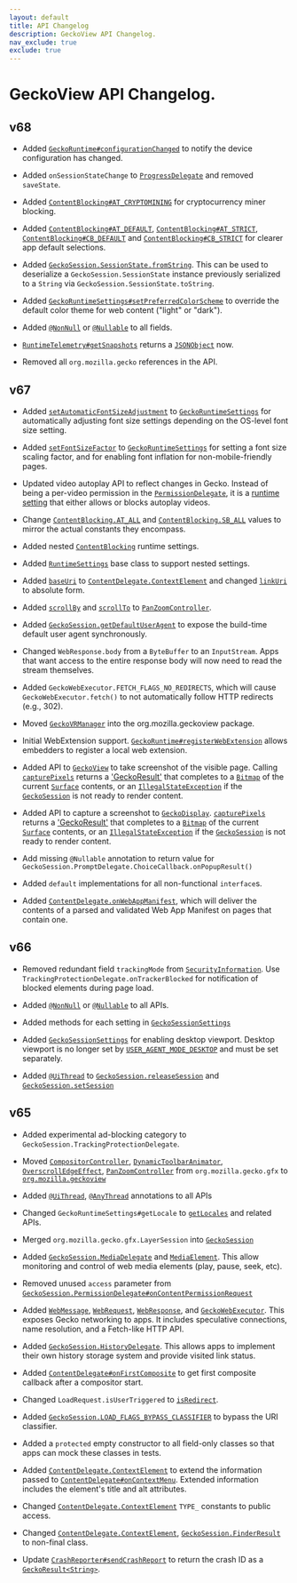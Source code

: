 ```yaml
---
layout: default
title: API Changelog
description: GeckoView API Changelog.
nav_exclude: true
exclude: true
---
```


<h1> GeckoView API Changelog. </h1>

## v68
- Added [`GeckoRuntime#configurationChanged`][68.1] to notify the device
  configuration has changed.

[68.1]: ../GeckoRuntime.html#configurationChanged

- Added `onSessionStateChange` to [`ProgressDelegate`][68.2] and removed `saveState`.

[68.2]: ../GeckoSession.ProgressDelegate.html

- Added [`ContentBlocking#AT_CRYPTOMINING`][68.3] for cryptocurrency miner blocking.

[68.3]: ../ContentBlocking.html#AT_CRYPTOMINING

- Added [`ContentBlocking#AT_DEFAULT`][68.4], [`ContentBlocking#AT_STRICT`][68.5],
  [`ContentBlocking#CB_DEFAULT`][68.6] and [`ContentBlocking#CB_STRICT`][68.7]
  for clearer app default selections.

[68.4]: ../ContentBlocking.html$AT_DEFAULT
[68.5]: ../ContentBlocking.html$AT_STRICT
[68.6]: ../ContentBlocking.html$CB_DEFAULT
[68.7]: ../ContentBlocking.html$CB_STRICT

- Added [`GeckoSession.SessionState.fromString`][68.8]. This can be used to
  deserialize a `GeckoSession.SessionState` instance previously serialized to
  a `String` via `GeckoSession.SessionState.toString`.

[68.8]: ../GeckoSession.SessionState.html#fromString-java.lang.String-

- Added [`GeckoRuntimeSettings#setPreferredColorScheme`][68.9] to override
  the default color theme for web content ("light" or "dark").

[68.9]: ../GeckoRuntimeSettings.html#setPreferredColorScheme-int-

- Added [`@NonNull`][66.1] or [`@Nullable`][66.2] to all fields.

- [`RuntimeTelemetry#getSnapshots`][68.10] returns a [`JSONObject`][67.22] now.

[68.10]: ../RuntimeTelemetry.html#getSnapshots-boolean-

- Removed all `org.mozilla.gecko` references in the API.

## v67
- Added [`setAutomaticFontSizeAdjustment`][67.2] to
  [`GeckoRuntimeSettings`][67.3] for automatically adjusting font size settings
  depending on the OS-level font size setting.

[67.2]: ../GeckoRuntimeSettings.html#setAutomaticFontSizeAdjustment-boolean-
[67.3]: ../GeckoRuntimeSettings.html

- Added [`setFontSizeFactor`][67.4] to [`GeckoRuntimeSettings`][67.3] for
  setting a font size scaling factor, and for enabling font inflation for
  non-mobile-friendly pages.

[67.4]: ../GeckoRuntimeSettings.html#setFontSizeFactor-float-

- Updated video autoplay API to reflect changes in Gecko. Instead of being a
  per-video permission in the [`PermissionDelegate`][67.5], it is a [runtime
  setting][67.6] that either allows or blocks autoplay videos.

[67.5]: ../GeckoSession.PermissionDelegate.html
[67.6]: ../GeckoRuntimeSettings.html#setAutoplayDefault-int-

- Change [`ContentBlocking.AT_ALL`][67.7] and [`ContentBlocking.SB_ALL`][67.8]
  values to mirror the actual constants they encompass.

[67.7]: ../ContentBlocking.html#AT_ALL
[67.8]: ../ContentBlocking.html#SB_ALL

- Added nested [`ContentBlocking`][67.9] runtime settings.

[67.9]: ../ContentBlocking.html

- Added [`RuntimeSettings`][67.10] base class to support nested settings.

[67.10]: ../RuntimeSettings.html

- Added [`baseUri`][67.11] to [`ContentDelegate.ContextElement`][65.21] and
  changed [`linkUri`][67.12] to absolute form.

[67.11]: ../GeckoSession.ContentDelegate.ContextElement.html#baseUri
[67.12]: ../GeckoSession.ContentDelegate.ContextElement.html#linkUri

- Added [`scrollBy`][67.13] and [`scrollTo`][67.14] to [`PanZoomController`][65.4].

[67.13]: ../PanZoomController.html#scrollBy-org.mozilla.geckoview.ScreenLength-org.mozilla.geckoview.ScreenLength-
[67.14]: ../PanZoomController.html#scrollTo-org.mozilla.geckoview.ScreenLength-org.mozilla.geckoview.ScreenLength-

- Added [`GeckoSession.getDefaultUserAgent`][67.1] to expose the build-time
  default user agent synchronously.

- Changed `WebResponse.body` from a `ByteBuffer` to an `InputStream`. Apps that want access
  to the entire response body will now need to read the stream themselves.

- Added `GeckoWebExecutor.FETCH_FLAGS_NO_REDIRECTS`, which will cause `GeckoWebExecutor.fetch()` to not
  automatically follow HTTP redirects (e.g., 302).

- Moved [`GeckoVRManager`][67.2] into the org.mozilla.geckoview package.

[67.1]: ../GeckoSession.html#getDefaultUserAgent--
[67.2]: ../GeckoVRManager.html

- Initial WebExtension support. [`GeckoRuntime#registerWebExtension`][67.15]
  allows embedders to register a local web extension.

[67.15]: ../GeckoRuntime.html#registerWebExtension-org.mozilla.geckoview.WebExtension-

- Added API to [`GeckoView`][65.5] to take screenshot of the visible page. Calling [`capturePixels`][67.16] returns a ['GeckoResult'][65.25] that completes to a [`Bitmap`][67.17] of the current [`Surface`][67.18] contents, or an [`IllegalStateException`][67.19] if the [`GeckoSession`][65.9] is not ready to render content.

[67.16]: ../GeckoView.html#capturePixels
[67.17]: https://developer.android.com/reference/android/graphics/Bitmap
[67.18]: https://developer.android.com/reference/android/view/Surface
[67.19]: https://developer.android.com/reference/java/lang/IllegalStateException

- Added API to capture a screenshot to [`GeckoDisplay`][67.20]. [`capturePixels`][67.21] returns a ['GeckoResult'][65.25] that completes to a [`Bitmap`][67.16] of the current [`Surface`][67.17] contents, or an [`IllegalStateException`][67.18] if the [`GeckoSession`][65.9] is not ready to render content.

[67.20]: ../GeckoDisplay.html
[67.21]: ../GeckoDisplay.html#capturePixels

- Add missing `@Nullable` annotation to return value for
  `GeckoSession.PromptDelegate.ChoiceCallback.onPopupResult()`

- Added `default` implementations for all non-functional `interface`s.

- Added [`ContentDelegate.onWebAppManifest`][67.22], which will deliver the contents of a parsed
  and validated Web App Manifest on pages that contain one.

[67.22]: ../GeckoSession.ContentDelegate.html#onWebAppManifest-org.mozilla.geckoview.GeckoSession-org.json.JSONObject

## v66
- Removed redundant field `trackingMode` from [`SecurityInformation`][66.6].
  Use `TrackingProtectionDelegate.onTrackerBlocked` for notification of blocked
  elements during page load.

[66.6]: ../GeckoSession.ProgressDelegate.SecurityInformation.html

- Added [`@NonNull`][66.1] or [`@Nullable`][66.2] to all APIs.

[66.1]: https://developer.android.com/reference/android/support/annotation/NonNull
[66.2]: https://developer.android.com/reference/android/support/annotation/Nullable

- Added methods for each setting in [`GeckoSessionSettings`][66.3]

[66.3]: ../GeckoSessionSettings.html

- Added [`GeckoSessionSettings`][66.4] for enabling desktop viewport. Desktop
  viewport is no longer set by [`USER_AGENT_MODE_DESKTOP`][66.5] and must be set
  separately.

[66.4]: ../GeckoSessionSettings.html
[66.5]: ../GeckoSessionSettings.html#USER_AGENT_MODE_DESKTOP

- Added [`@UiThread`][65.6] to [`GeckoSession.releaseSession`][66.7] and
  [`GeckoSession.setSession`][66.8]

[66.7]: ../GeckoView.html#releaseSession--
[66.8]: ../GeckoView.html#setSession-org.mozilla.geckoview.GeckoSession-

## v65
- Added experimental ad-blocking category to `GeckoSession.TrackingProtectionDelegate`.

- Moved [`CompositorController`][65.1], [`DynamicToolbarAnimator`][65.2],
  [`OverscrollEdgeEffect`][65.3], [`PanZoomController`][65.4] from
  `org.mozilla.gecko.gfx` to [`org.mozilla.geckoview`][65.5]

[65.1]: ../CompositorController.html
[65.2]: ../DynamicToolbarAnimator.html
[65.3]: ../OverscrollEdgeEffect.html
[65.4]: ../PanZoomController.html
[65.5]: ../package-summary.html

- Added [`@UiThread`][65.6], [`@AnyThread`][65.7] annotations to all APIs

[65.6]: https://developer.android.com/reference/android/support/annotation/UiThread
[65.7]: https://developer.android.com/reference/android/support/annotation/AnyThread

- Changed `GeckoRuntimeSettings#getLocale` to [`getLocales`][65.8] and related
  APIs.

[65.8]: ../GeckoRuntimeSettings.html#getLocales--

- Merged `org.mozilla.gecko.gfx.LayerSession` into [`GeckoSession`][65.9]

[65.9]: ../GeckoSession.html

- Added [`GeckoSession.MediaDelegate`][65.10] and [`MediaElement`][65.11]. This
  allow monitoring and control of web media elements (play, pause, seek, etc).

[65.10]: ../GeckoSession.MediaDelegate.html
[65.11]: ../MediaElement.html

- Removed unused `access` parameter from
  [`GeckoSession.PermissionDelegate#onContentPermissionRequest`][65.12]

[65.12]: ../GeckoSession.PermissionDelegate.html#onContentPermissionRequest-org.mozilla.geckoview.GeckoSession-java.lang.String-int-org.mozilla.geckoview.GeckoSession.PermissionDelegate.Callback-

- Added [`WebMessage`][65.13], [`WebRequest`][65.14], [`WebResponse`][65.15],
  and [`GeckoWebExecutor`][65.16]. This exposes Gecko networking to apps. It
  includes speculative connections, name resolution, and a Fetch-like HTTP API.

[65.13]: ../WebMessage.html
[65.14]: ../WebRequest.html
[65.15]: ../WebResponse.html
[65.16]: ../GeckoWebExecutor.html

- Added [`GeckoSession.HistoryDelegate`][65.17]. This allows apps to implement
  their own history storage system and provide visited link status.

[65.17]: ../GeckoSession.HistoryDelegate.html

- Added [`ContentDelegate#onFirstComposite`][65.18] to get first composite
  callback after a compositor start.

[65.18]: ../GeckoSession.ContentDelegate.html#onFirstComposite-org.mozilla.geckoview.GeckoSession-

- Changed `LoadRequest.isUserTriggered` to [`isRedirect`][65.19].

[65.19]: ../GeckoSession.NavigationDelegate.LoadRequest.html#isRedirect

- Added [`GeckoSession.LOAD_FLAGS_BYPASS_CLASSIFIER`][65.20] to bypass the URI
  classifier.

[65.20]: ../GeckoSession.html#LOAD_FLAGS_BYPASS_CLASSIFIER

- Added a `protected` empty constructor to all field-only classes so that apps
  can mock these classes in tests.

- Added [`ContentDelegate.ContextElement`][65.21] to extend the information
  passed to [`ContentDelegate#onContextMenu`][65.22]. Extended information
  includes the element's title and alt attributes.

[65.21]: ../GeckoSession.ContentDelegate.ContextElement.html
[65.22]: ../GeckoSession.ContentDelegate.html#onContextMenu-org.mozilla.geckoview.GeckoSession-int-int-org.mozilla.geckoview.GeckoSession.ContentDelegate.ContextElement-

- Changed [`ContentDelegate.ContextElement`][65.21] `TYPE_` constants to public
  access.

- Changed [`ContentDelegate.ContextElement`][65.21],
  [`GeckoSession.FinderResult`][65.23] to non-final class.

[65.23]: ../GeckoSession.FinderResult.html

- Update [`CrashReporter#sendCrashReport`][65.24] to return the crash ID as a
  [`GeckoResult<String>`][65.25].

[65.24]: ../CrashReporter.html#sendCrashReport-android.content.Context-android.os.Bundle-java.lang.String-
[65.25]: ../GeckoResult.html

[api-version]: 2105a5c321285d3e0e2756fbd56e26090a275c25
